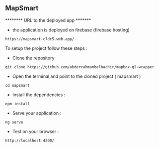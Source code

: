 ## MapSmart

******** URL to the deployed app *******
- the application is deployed on firebase (firebase hosting)

```
https://mapsmart-c7dc5.web.app/
```

To setup the project follow these steps :

- Clone the repository

```
git clone https://github.com/abderrahmanbelbachir/mapbox-gl-wrapper
```

- Open the terminal and point to the cloned project ( mapsmart )

```
cd mapsmart
```


- Install the dependencies : 

```
npm install
```

- Serve your application : 

```
ng serve
```

- Test on your browser : 

```
http://localhost:4200/
```
